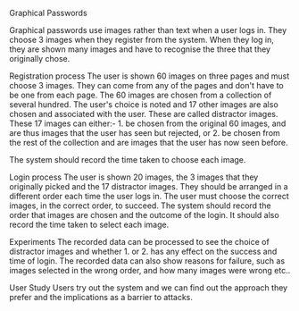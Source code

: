 Graphical Passwords

Graphical passwords use images rather than text when a user logs in. They choose 3 images when they register from the system. When they log in, they are shown many images and have to recognise the three that they originally chose.

Registration process
The user is shown 60 images on three pages and must choose 3 images. They can come from any of the pages and don't have to be one from each page. The 60 images are chosen from a collection of several hundred. The user's choice is noted and 17 other images are also chosen and associated with the user. These are called distractor images.
These 17 images can either:-
    1. be chosen from the original 60 images, and are thus images that the user has seen but rejected, or
    2. be chosen from the rest of the collection and are images that the user has now seen before.

The system should record the time taken to choose each image.

Login process
The user is shown 20 images, the 3 images that they originally picked and the 17 distractor images. They should be arranged in a different order each time the user logs in. The user must choose the correct images, in the correct order, to succeed. The system should record the order that images are chosen and the outcome of the login. It should also record the time taken to select each image.

Experiments
The recorded data can be processed to see the choice of distractor images and whether 1. or 2. has any effect on the success and time of login. The recorded data can also show reasons for failure, such as images selected in the wrong order, and how many images were wrong etc..

User Study
Users try out the system and we can find out the approach they prefer and the implications as a barrier to attacks.
